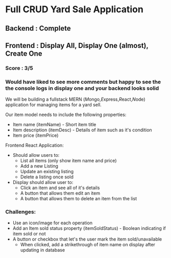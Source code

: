 # Full CRUD Yard Sale Application

## Backend : Complete
## Frontend : Display All, Display One (almost), Create One
### Score : 3/5
### Would have liked to see more comments but happy to see the the console logs in display one and your backend looks solid

We will be building a fullstack MERN (*M*ongo,*E*xpress,*R*eact,*N*ode) application for managing items for a yard sell.

Our item model needs to include the following properties:
- Item name (itemName) - Short item title
- Item description (itemDesc) - Details of item such as it's condition
- Item price (itemPrice)

Frontend React Application:
- Should allow users to:
  - List all items (only show item name and price)
  - Add a new Listing
  - Update an existing listing 
  - Delete a listing once sold
- Display should allow user to:
  - Click an item and see all of it's details
  - A button that allows them edit an item
  - A button that allows them to delete an item from the list

### Challenges:
- Use an icon/image for each operation
- Add an Item sold status property (itemSoldStatus) - Boolean indicating if item sold or not
- A button or checkbox that let's the user mark the item sold/unavailable 
  - When clicked, add a strikethrough of item name on display after updating in database

